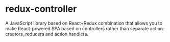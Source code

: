 # redux-controller
A JavaScript library based on React+Redux combination that allows you to make React-powered SPA based on controllers rather than separate action-creators, reducers and action handlers.
